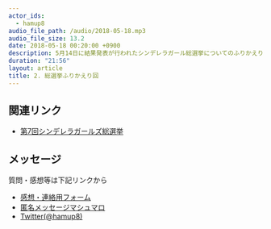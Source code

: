 ```yaml
---
actor_ids:
  - hamup8
audio_file_path: /audio/2018-05-18.mp3
audio_file_size: 13.2
date: 2018-05-18 00:20:00 +0900
description: 5月14日に結果発表が行われたシンデレラガール総選挙についてのふりかえり回です。
duration: "21:56"
layout: article
title: 2. 総選挙ふりかえり回
---
```


## 関連リンク

- [第7回シンデレラガールズ総選挙](http://dic.nicovideo.jp/a/%E7%AC%AC7%E5%9B%9E%E3%82%B7%E3%83%B3%E3%83%87%E3%83%AC%E3%83%A9%E3%82%AC%E3%83%BC%E3%83%AB%E7%B7%8F%E9%81%B8%E6%8C%99)

## メッセージ

質問・感想等は下記リンクから
- [感想・連絡用フォーム](https://goo.gl/forms/GXDuUsONgB1bePFC3)
- [匿名メッセージマシュマロ](https://marshmallow-qa.com/hamup8?utm_medium=url_text&utm_source=promotion)
- [Twitter(@hamup8)](https://twitter.com/hamup8)
